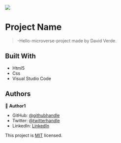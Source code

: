 ![](https://img.shields.io/badge/Microverse-blueviolet)

# Project Name

> -Hello-microverse-project
 made by David Verde.


## Built With

- Html5
- Css
- Visual Studio Code







## Authors

👤 **Author1**

- GitHub: [@githubhandle](https://github.com/Unyielding1)
- Twitter: [@twitterhandle](https://twitter.com/UnyieldingOne)
- LinkedIn: [LinkedIn](https://www.linkedin.com/in/david-verde-3349b114b/)




This project is [MIT](./MIT.md) licensed.
